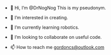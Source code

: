 - 👋 Hi, I’m @DrNogNog This is my pseudonym.

- 👀 I’m interested in creating.
- 🌱 I’m currently learning robotics.
- 💞️ I’m looking to collaborate on useful code.
- 📫 How to reach me gordoncs@outlook.com

<!---
DrNogNog/DrNogNog is a ✨ special ✨ repository because its `README.md` (this file) appears on your GitHub profile.
You can click the Preview link to take a look at your changes.
--->
